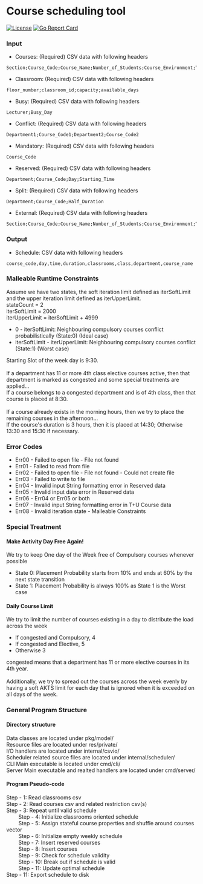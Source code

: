# Course scheduling tool

[![License](https://img.shields.io/github/license/rhyrak/go-schedule)](LICENSE)
[![Go Report Card](https://goreportcard.com/badge/github.com/rhyrak/go-schedule)](https://goreportcard.com/report/github.com/rhyrak/go-schedule)

### Input

- Courses: (Required) CSV data with following headers

```
Section;Course_Code;Course_Name;Number_of_Students;Course_Environment;T+U;AKTS;Class;Depertmant;Lecturer
```

- Classroom: (Required) CSV data with following headers
```
floor_number;classroom_id;capacity;available_days
```

- Busy: (Required) CSV data with following headers
```
Lecturer;Busy_Day
```

- Conflict: (Required) CSV data with following headers
```
Department1;Course_Code1;Department2;Course_Code2
```

- Mandatory: (Required) CSV data with following headers
```
Course_Code
```

- Reserved: (Required) CSV data with following headers
```
Department;Course_Code;Day;Starting_Time
```

- Split: (Required) CSV data with following headers
```
Department;Course_Code;Half_Duration
```

- External: (Required) CSV data with following headers
```
Section;Course_Code;Course_Name;Number_of_Students;Course_Environment;T+U;AKTS;Class;Department;Lecturer;Starting_Time;Day
```

### Output

- Schedule: CSV data with following headers
```
course_code,day,time,duration,classrooms,class,department,course_name
```

### Malleable Runtime Constraints

Assume we have two states, the soft iteration limit defined as iterSoftLimit and the upper iteration limit defined as iterUpperLimit. </br>
stateCount = 2 </br>
iterSoftLimit = 2000 </br>
iterUpperLimit = iterSoftLimit + 4999 </br>

* 0 - iterSoftLimit: Neighbouring compulsory courses conflict probabilistically          (State:0) (Ideal case)   
* iterSoftLimit - iterUpperLimit: Neighbouring compulsory courses conflict                          (State:1) (Worst case)

Starting Slot of the week day is 9:30. </br> </br>
If a department has 11 or more 4th class elective courses active, then that department is marked as congested and some special treatments are applied... </br>
If a course belongs to a congested department and is of 4th class, then that course is placed at 8:30. </br> </br>
If a course already exists in the morning hours, then we try to place the remaining courses in the afternoon... </br>
If the course's duration is 3 hours, then it is placed at 14:30; Otherwise 13:30 and 15:30 if necessary.

### Error Codes

* Err00 - Failed to open file - File not found
* Err01 - Failed to read from file
* Err02 - Failed to open file - File not found - Could not create file
* Err03 - Failed to write to file
* Err04 - Invalid input String formatting error in Reserved data
* Err05 - Invalid input data error in Reserved data
* Err06 - Err04 or Err05 or both
* Err07 - Invalid input String formatting error in T+U Course data
* Err08 - Invalid iteration state - Malleable Constraints

### Special Treatment

#### Make Activity Day Free Again!
We try to keep One day of the Week free of Compulsory courses whenever possible

* State 0: Placement Probability starts from 10% and ends at 60% by the next state transition
* State 1: Placement Probability is always 100% as State 1 is the Worst case

#### Daily Course Limit
We try to limit the number of courses existing in a day to distribute the load across the week

* If congested and Compulsory, 4
* If congested and Elective, 5
* Otherwise 3

congested means that a department has 11 or more elective courses in its 4th year. </br> </br>
Additionally, we try to spread out the courses across the week evenly by having a soft AKTS limit for each day that is ignored when it is exceeded on all days of the week.

### General Program Structure

#### Directory structure
Data classes are located under pkg/model/ </br>
Resource files are located under res/private/ </br>
I/O handlers are located under internal/csvio/ </br>
Scheduler related source files are located under internal/scheduler/ </br>
CLI Main executable is located under cmd/cli/ </br>
Server Main executable and realted handlers are located under cmd/server/ </br>

#### Program Pseudo-code
Step - 1: Read classrooms csv </br>
Step - 2: Read courses csv and related restriction csv(s) </br>
Step - 3: Repeat until valid schedule </br>
&emsp;&emsp; Step - 4: Initialize classrooms oriented schedule </br>
&emsp;&emsp; Step - 5: Assign stateful course properties and shuffle around courses vector </br>
&emsp;&emsp; Step - 6: Initialize empty weekly schedule </br>
&emsp;&emsp; Step - 7: Insert reserved courses </br>
&emsp;&emsp; Step - 8: Insert courses </br>
&emsp;&emsp; Step - 9: Check for schedule validity </br>
&emsp;&emsp; Step - 10: Break out if schedule is valid </br>
&emsp;&emsp; Step - 11: Update optimal schedule </br>
Step - 11: Export schedule to disk </br>


